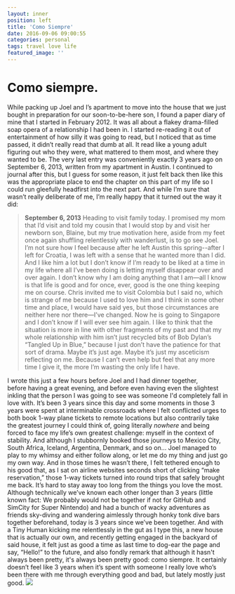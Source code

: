 ```yaml
---
layout: inner
position: left
title: 'Como Siempre'
date: 2016-09-06 09:00:55
categories: personal
tags: travel love life
featured_image: ''
---
```


# Como siempre.

While packing up Joel and I’s apartment to move into the house that we just bought in preparation for our soon-to-be-here son, I found a paper diary of mine that I started in February 2012. It was all about a flakey drama-filled soap opera of a relationship I had been in. I started re-reading it out of entertainment of how silly it was going to read, but I noticed that as time passed, it didn’t really read that dumb at all. It read like a young adult figuring out who they were, what mattered to them most, and where they wanted to be. The very last entry was conveniently exactly 3 years ago on September 6, 2013, written from my apartment in Austin. I continued to journal after this, but I guess for some reason, it just felt back then like this was the appropriate place to end the chapter on this part of my life so I could run gleefully headfirst into the next part. And while I’m sure that wasn’t really deliberate of me, I’m really happy that it turned out the way it did: 

> **September 6, 2013** Heading to visit family today. I promised my mom that I’d visit and told my cousin that I would stop by and visit her newborn son, Blaine, but my true motivation here, aside from my feet once again shuffling relentlessly with wanderlust, is to go see Joel. I’m not sure how I feel because after he left Austin this spring--after I left for Croatia, I was left with a sense that he wanted more than I did. And I like him a lot but I don’t know if I’m ready to be liked at a time in my life where all I’ve been doing is letting myself disappear over and over again. I don’t know why I am doing anything that I am—all I know is that life is good and for once, ever, good is the one thing keeping me on course. Chris invited me to visit Colombia but I said no, which is strange of me because I used to love him and I think in some other time and place, I would have said yes, but those circumstances are neither here nor there—I’ve changed. Now he is going to Singapore and I don’t know if I will ever see him again. I like to think that the situation is more in line with other fragments of my past and that my whole relationship with him isn’t just recycled bits of Bob Dylan’s “Tangled Up in Blue,” because I just don’t have the patience for that sort of drama. Maybe it’s just age. Maybe it’s just my asceticism reflecting on me. Because I can’t even help but feel that any more time I give it, the more I’m wasting the only life I have.

I wrote this just a few hours before Joel and I had dinner together, before having a great evening, and before even having even the slightest inkling that the person I was going to see was someone I'd completely fall in love with. It’s been 3 years since this day and some moments in those 3 years were spent at interminable crossroads where I felt conflicted urges to both book 1-way plane tickets to remote locations but also contrarily take the greatest journey I could think of, going literally _nowhere_ and being forced to face my life’s own greatest challenge: myself in the context of stability. And although I stubbornly booked those journeys to Mexico City, South Africa, Iceland, Argentina, Denmark, and so on… Joel managed to play to my whimsy and either follow along, or let me do my thing and just go my own way. And in those times he wasn’t there, I felt tethered enough to his good that, as I sat on airline websites seconds short of clicking “make reservation,” those 1-way tickets turned into round trips that safely brought me back. It’s hard to stay away too long from the things you love the most. Although technically we’ve known each other longer than 3 years (little known fact: We probably would not be together if not for GitHub and SimCity for Super Nintendo) and had a bunch of wacky adventures as friends sky-diving and wandering aimlessly through honky tonk dive bars together beforehand, today is 3 years since we’ve been together. And with a Tiny Human kicking me relentlessly in the gut as I type this, a new house that is actually our own, and recently getting engaged in the backyard of said house, it felt just as good a time as last time to dog-ear the page and say, “Hello!” to the future, and also fondly remark that although it hasn't always been pretty, it's always been pretty good: como siempre. It certainly doesn’t feel like 3 years when it’s spent with someone I really love who’s been there with me through everything good and bad, but lately mostly just good. ![](https://scontent.xx.fbcdn.net/v/t1.0-9/13001172_10103949577317317_2438849665148160885_n.jpg?oh=5b919e320f2066e15299d17bdf4c7de6&oe=58446005)
